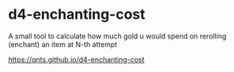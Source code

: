 # d4-enchanting-cost
A small tool to calculate how much gold u would spend on rerolling (enchant) an item at N-th attempt

https://qnts.github.io/d4-enchanting-cost
